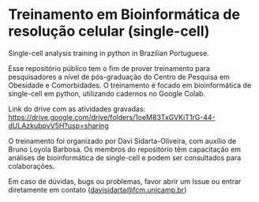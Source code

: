 # Treinamento em Bioinformática de resolução celular (single-cell)
Single-cell analysis training in python in Brazilian Portuguese. 

Esse repositório público tem o fim de prover treinamento para pesquisadores a nível de pós-graduação do Centro de Pesquisa em Obesidade e Comorbidades. O treinamento é focado em bioinformática de single-cell em python, utilizando cadernos no Google Colab.

Link do drive com as atividades gravadas: https://drive.google.com/drive/folders/1oeM83TxGVKiT1rG-44-dULAzkubpvV5H?usp=sharing

O treinamento foi organizado por Davi Sidarta-Oliveira, com auxílio de Bruno Loyola Barbosa. Os membros do repositório têm capacitação em análises de bioinformática de single-cell e podem ser consultados para colaborações.

Em caso de dúvidas, bugs ou problemas, favor abrir um Issue ou entrar diretamente em contato (davisidarta@fcm.unicamp.br)



